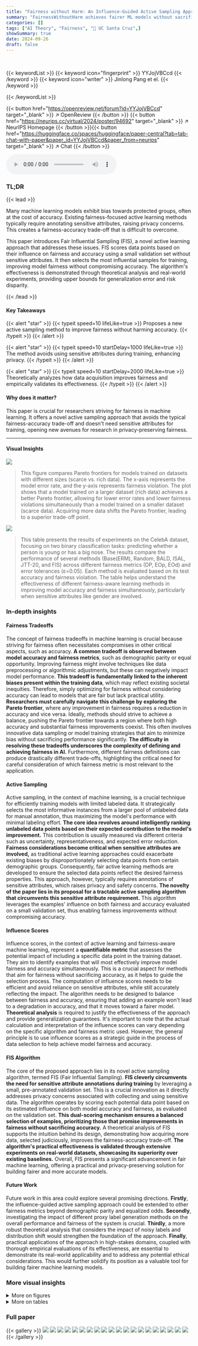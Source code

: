 ```yaml
---
title: "Fairness without Harm: An Influence-Guided Active Sampling Approach"
summary: "FairnessWithoutHarm achieves fairer ML models without sacrificing accuracy by using an influence-guided active sampling method that doesn't require sensitive training data."
categories: []
tags: ["AI Theory", "Fairness", "🏢 UC Santa Cruz",]
showSummary: true
date: 2024-09-26
draft: false
---
```


<br>

{{< keywordList >}}
{{< keyword icon="fingerprint" >}} YYJojVBCcd {{< /keyword >}}
{{< keyword icon="writer" >}} Jinlong Pang et el. {{< /keyword >}}
 
{{< /keywordList >}}

{{< button href="https://openreview.net/forum?id=YYJojVBCcd" target="_blank" >}}
↗ OpenReview
{{< /button >}}
{{< button href="https://neurips.cc/virtual/2024/poster/94692" target="_blank" >}}
↗ NeurIPS Homepage
{{< /button >}}{{< button href="https://huggingface.co/spaces/huggingface/paper-central?tab=tab-chat-with-paper&paper_id=YYJojVBCcd&paper_from=neurips" target="_blank" >}}
↗ Chat
{{< /button >}}



<audio controls>
    <source src="https://ai-paper-reviewer.com/YYJojVBCcd/podcast.wav" type="audio/wav">
    Your browser does not support the audio element.
</audio>


### TL;DR


{{< lead >}}

Many machine learning models exhibit bias towards protected groups, often at the cost of accuracy.  Existing fairness-focused active learning methods typically require annotating sensitive attributes, raising privacy concerns.  This creates a fairness-accuracy trade-off that is difficult to overcome. 

This paper introduces Fair Influential Sampling (FIS), a novel active learning approach that addresses these issues. FIS scores data points based on their influence on fairness and accuracy using a small validation set without sensitive attributes.  It then selects the most influential samples for training, improving model fairness without compromising accuracy.  The algorithm's effectiveness is demonstrated through theoretical analysis and real-world experiments, providing upper bounds for generalization error and risk disparity.

{{< /lead >}}


#### Key Takeaways

{{< alert "star" >}}
{{< typeit speed=10 lifeLike=true >}} Proposes a new active sampling method to improve fairness without harming accuracy. {{< /typeit >}}
{{< /alert >}}

{{< alert "star" >}}
{{< typeit speed=10 startDelay=1000 lifeLike=true >}} The method avoids using sensitive attributes during training, enhancing privacy. {{< /typeit >}}
{{< /alert >}}

{{< alert "star" >}}
{{< typeit speed=10 startDelay=2000 lifeLike=true >}} Theoretically analyzes how data acquisition improves fairness and empirically validates its effectiveness. {{< /typeit >}}
{{< /alert >}}

#### Why does it matter?
This paper is crucial for researchers striving for fairness in machine learning.  It offers a novel active sampling approach that avoids the typical fairness-accuracy trade-off and doesn't need sensitive attributes for training, opening new avenues for research in privacy-preserving fairness.

------
#### Visual Insights



![](https://ai-paper-reviewer.com/YYJojVBCcd/figures_1_1.jpg)

> This figure compares Pareto frontiers for models trained on datasets with different sizes (scarce vs. rich data).  The x-axis represents the model error rate, and the y-axis represents fairness violation. The plot shows that a model trained on a larger dataset (rich data) achieves a better Pareto frontier, allowing for lower error rates and lower fairness violations simultaneously than a model trained on a smaller dataset (scarce data).  Acquiring more data shifts the Pareto frontier, leading to a superior trade-off point.





![](https://ai-paper-reviewer.com/YYJojVBCcd/tables_26_1.jpg)

> This table presents the results of experiments on the CelebA dataset, focusing on two binary classification tasks: predicting whether a person is young or has a big nose.  The results compare the performance of several methods (Base(ERM), Random, BALD, ISAL, JTT-20, and FIS) across different fairness metrics (DP, EOp, EOd) and error tolerances (ε=0.05). Each method is evaluated based on its test accuracy and fairness violation. The table helps understand the effectiveness of different fairness-aware learning methods in improving model accuracy and fairness simultaneously, particularly when sensitive attributes like gender are involved.





### In-depth insights


#### Fairness Tradeoffs
The concept of fairness tradeoffs in machine learning is crucial because striving for fairness often necessitates compromises in other critical aspects, such as accuracy.  **A common tradeoff is observed between model accuracy and fairness metrics**, such as demographic parity or equal opportunity.  Improving fairness might involve techniques like data preprocessing or algorithmic adjustments, but these can negatively impact model performance.  **This tradeoff is fundamentally linked to the inherent biases present within the training data**, which may reflect existing societal inequities.  Therefore, simply optimizing for fairness without considering accuracy can lead to models that are fair but lack practical utility.  **Researchers must carefully navigate this challenge by exploring the Pareto frontier**, where any improvement in fairness requires a reduction in accuracy and vice versa.   Ideally, methods should strive to achieve a balance, pushing the Pareto frontier towards a region where both high accuracy and substantial fairness improvements coexist.  This often involves innovative data sampling or model training strategies that aim to minimize bias without sacrificing performance significantly. **The difficulty in resolving these tradeoffs underscores the complexity of defining and achieving fairness in AI.**  Furthermore, different fairness definitions can produce drastically different trade-offs, highlighting the critical need for careful consideration of which fairness metric is most relevant to the application.

#### Active Sampling
Active sampling, in the context of machine learning, is a crucial technique for efficiently training models with limited labeled data.  It strategically selects the most informative instances from a larger pool of unlabeled data for manual annotation, thus maximizing the model's performance with minimal labeling effort.  **The core idea revolves around intelligently ranking unlabeled data points based on their expected contribution to the model's improvement.** This contribution is usually measured via different criteria such as uncertainty, representativeness, and expected error reduction.  **Fairness considerations become critical when sensitive attributes are involved,** as traditional active learning approaches could exacerbate existing biases by disproportionately selecting data points from certain demographic groups.  Consequently, fair active learning methods are developed to ensure the selected data points reflect the desired fairness properties.  This approach, however, typically requires annotations of sensitive attributes, which raises privacy and safety concerns. **The novelty of the paper lies in its proposal for a tractable active sampling algorithm that circumvents this sensitive attribute requirement.** This algorithm leverages the examples' influence on both fairness and accuracy evaluated on a small validation set, thus enabling fairness improvements without compromising accuracy.

#### Influence Scores
Influence scores, in the context of active learning and fairness-aware machine learning, represent a **quantifiable metric** that assesses the potential impact of including a specific data point in the training dataset.  They aim to identify examples that will most effectively improve model fairness and accuracy simultaneously.  This is a crucial aspect for methods that aim for fairness without sacrificing accuracy, as it helps to guide the selection process.  The computation of influence scores needs to be efficient and avoid reliance on sensitive attributes, while still accurately reflecting the impact. The algorithm needs to be designed to balance between fairness and accuracy, ensuring that adding an example won't lead to a degradation in accuracy, and that it moves toward a fairer model.  **Theoretical analysis** is required to justify the effectiveness of the approach and provide generalization guarantees.  It's important to note that the actual calculation and interpretation of the influence scores can vary depending on the specific algorithm and fairness metric used. However, the general principle is to use influence scores as a strategic guide in the process of data selection to help achieve model fairness and accuracy.

#### FIS Algorithm
The core of the proposed approach lies in its novel active sampling algorithm, termed FIS (Fair Influential Sampling).  **FIS cleverly circumvents the need for sensitive attribute annotations during training** by leveraging a small, pre-annotated validation set.  This is a crucial innovation as it directly addresses privacy concerns associated with collecting and using sensitive data. The algorithm operates by scoring each potential data point based on its estimated influence on both model accuracy and fairness, as evaluated on the validation set.  **This dual-scoring mechanism ensures a balanced selection of examples, prioritizing those that promise improvements in fairness without sacrificing accuracy.** A theoretical analysis of FIS supports the intuition behind its design, demonstrating how acquiring more data, selected judiciously, improves the fairness-accuracy trade-off.  **The algorithm's practical effectiveness is validated through extensive experiments on real-world datasets, showcasing its superiority over existing baselines.**  Overall, FIS presents a significant advancement in fair machine learning, offering a practical and privacy-preserving solution for building fairer and more accurate models.

#### Future Work
Future work in this area could explore several promising directions. **Firstly**, the influence-guided active sampling approach could be extended to other fairness metrics beyond demographic parity and equalized odds.  **Secondly**, investigating the impact of different proxy label generation methods on the overall performance and fairness of the system is crucial.  **Thirdly**, a more robust theoretical analysis that considers the impact of noisy labels and distribution shift would strengthen the foundation of the approach.  **Finally**, practical applications of the approach in high-stakes domains, coupled with thorough empirical evaluations of its effectiveness, are essential to demonstrate its real-world applicability and to address any potential ethical considerations. This would further solidify its position as a valuable tool for building fairer machine learning models.


### More visual insights

<details>
<summary>More on figures
</summary>


![](https://ai-paper-reviewer.com/YYJojVBCcd/figures_8_1.jpg)

> This figure compares the performance of different fairness-aware algorithms on three datasets (CelebA, Adult, and COMPAS) using two fairness metrics (DP and EOp). Each point in the graph represents the test accuracy and fairness violation of a particular algorithm on a specific dataset and metric. The goal is to achieve low fairness violation while maintaining high test accuracy. The vertical dotted line indicates the baseline accuracy achieved by a random model.  The results show that the proposed FIS algorithm significantly improves fairness without sacrificing accuracy, surpassing other existing methods.


![](https://ai-paper-reviewer.com/YYJojVBCcd/figures_9_1.jpg)

> This figure compares the performance of different fairness-aware machine learning methods on three real-world datasets (CelebA, Adult, and COMPAS).  The Y-axis represents the fairness violation (measured using demographic parity and equality of opportunity), while the X-axis shows the test accuracy.  Each dataset and fairness metric is shown as a separate graph.  The figure demonstrates that the proposed Fair Influential Sampling (FIS) method achieves a better trade-off between fairness and accuracy than several baseline methods. The vertical dotted line indicates the baseline accuracy achieved by random sampling.


![](https://ai-paper-reviewer.com/YYJojVBCcd/figures_18_1.jpg)

> This figure validates the accuracy of the first-order approximation used to estimate the influence of a data sample on model accuracy and fairness. The plot shows a strong positive correlation between the actual influence and the first-order estimation. Although some points deviate from the diagonal line representing perfect agreement, most of the points cluster around it, indicating that the first-order approximation provides a reasonably accurate estimate.


![](https://ai-paper-reviewer.com/YYJojVBCcd/figures_27_1.jpg)

> This figure compares the performance of different fairness-aware active learning algorithms on three datasets (CelebA, Adult, and Compas).  The y-axis represents the fairness violation (lower is better), while the x-axis represents the test accuracy (higher is better).  Each point represents a different algorithm. The dotted vertical line indicates the baseline accuracy achieved by random sampling. The figure shows that FIS generally achieves better fairness-accuracy tradeoffs than other algorithms tested.


![](https://ai-paper-reviewer.com/YYJojVBCcd/figures_27_2.jpg)

> The figure compares the performance of different fairness-aware algorithms (Base(ERM), Random, BALD, ISAL, JTT-20, and FIS) on three datasets (CelebA, Adult, and Compas) using two fairness metrics (DP and EOp).  Each point on the graphs represents the test accuracy and fairness violation of a model trained using the specific algorithm. The vertical dotted line indicates the baseline accuracy achieved by random sampling.  The figure demonstrates that FIS generally achieves lower fairness violations while maintaining comparable accuracy compared to other methods.


![](https://ai-paper-reviewer.com/YYJojVBCcd/figures_28_1.jpg)

> The figure compares the performance of different fairness-enhancing methods on three benchmark datasets (CelebA, Adult, and Compas). It shows the trade-off between test accuracy and fairness violation (measured by demographic parity and equal opportunity).  The results demonstrate that FIS achieves lower fairness violations while maintaining comparable accuracy compared to other baselines.


</details>




<details>
<summary>More on tables
</summary>


![](https://ai-paper-reviewer.com/YYJojVBCcd/tables_26_2.jpg)
> This table presents the performance results of different fairness-aware active learning methods on the Adult dataset, using age as the sensitive attribute.  For each method, it shows the average test accuracy and the fairness violation measured by three different metrics: Demographic Parity (DP), Equality of Opportunity (EOp), and Equalized Odds (EOd). The results are presented with their standard deviations, showing the performance variability.  The table allows for comparison of the accuracy and fairness trade-off achieved by each method.

![](https://ai-paper-reviewer.com/YYJojVBCcd/tables_26_3.jpg)
> This table presents the results of experiments conducted on the Compas dataset using various fairness-aware methods.  The table shows the test accuracy and fairness violation (measured using demographic parity (DP), equalized odds (EOp), and equalized odds (EOd)) for each method.  The sensitive attribute considered is race.  The results are presented as means ± standard deviations across multiple trials to illustrate the variability and statistical significance of the results. This table helps in understanding and comparing the performance of different algorithms in achieving fairness without significantly compromising accuracy.

![](https://ai-paper-reviewer.com/YYJojVBCcd/tables_27_1.jpg)
> This table presents the test accuracy and fairness violation results for the CelebA dataset under different validation set sizes.  It shows the performance of the FIS algorithm (Fair Influential Sampling) when the validation set size is reduced to half (1/2x) and one-fifth (1/5x) of the original size. The results are compared across three different fairness metrics: Demographic Parity (DP), Equality of Opportunity (EOp), and Equalized Odds (EOd), for four different binary classification targets (Smiling, Attractive, Young, and Big Nose). The table demonstrates the robustness of FIS in maintaining accuracy and fairness even with smaller validation sets. 

![](https://ai-paper-reviewer.com/YYJojVBCcd/tables_28_1.jpg)
> This table presents the results of test accuracy and fairness violation metrics (DP, EOp, EOd) on the Adult and Compas datasets when different sizes of the validation set are used.  The validation set size is reduced to 1/2, 1/4, and 1/20 of its original size. This ablation study shows the algorithm's robustness to changes in the validation set size.

![](https://ai-paper-reviewer.com/YYJojVBCcd/tables_28_2.jpg)
> This table presents the results of experiments conducted to assess the impact of reducing the validation set size on the algorithm's performance. The experiments were performed using two tabular datasets (Adult and Compas) and evaluated using test accuracy and fairness violation metrics, with the validation set size reduced to 1/2x, 1/4x, and 1/20x of its original size. The results show that the algorithm's performance remains relatively stable even with significant reductions in the validation set size.

</details>




### Full paper

{{< gallery >}}
<img src="https://ai-paper-reviewer.com/YYJojVBCcd/1.png" class="grid-w50 md:grid-w33 xl:grid-w25" />
<img src="https://ai-paper-reviewer.com/YYJojVBCcd/2.png" class="grid-w50 md:grid-w33 xl:grid-w25" />
<img src="https://ai-paper-reviewer.com/YYJojVBCcd/3.png" class="grid-w50 md:grid-w33 xl:grid-w25" />
<img src="https://ai-paper-reviewer.com/YYJojVBCcd/4.png" class="grid-w50 md:grid-w33 xl:grid-w25" />
<img src="https://ai-paper-reviewer.com/YYJojVBCcd/5.png" class="grid-w50 md:grid-w33 xl:grid-w25" />
<img src="https://ai-paper-reviewer.com/YYJojVBCcd/6.png" class="grid-w50 md:grid-w33 xl:grid-w25" />
<img src="https://ai-paper-reviewer.com/YYJojVBCcd/7.png" class="grid-w50 md:grid-w33 xl:grid-w25" />
<img src="https://ai-paper-reviewer.com/YYJojVBCcd/8.png" class="grid-w50 md:grid-w33 xl:grid-w25" />
<img src="https://ai-paper-reviewer.com/YYJojVBCcd/9.png" class="grid-w50 md:grid-w33 xl:grid-w25" />
<img src="https://ai-paper-reviewer.com/YYJojVBCcd/10.png" class="grid-w50 md:grid-w33 xl:grid-w25" />
<img src="https://ai-paper-reviewer.com/YYJojVBCcd/11.png" class="grid-w50 md:grid-w33 xl:grid-w25" />
<img src="https://ai-paper-reviewer.com/YYJojVBCcd/12.png" class="grid-w50 md:grid-w33 xl:grid-w25" />
<img src="https://ai-paper-reviewer.com/YYJojVBCcd/13.png" class="grid-w50 md:grid-w33 xl:grid-w25" />
<img src="https://ai-paper-reviewer.com/YYJojVBCcd/14.png" class="grid-w50 md:grid-w33 xl:grid-w25" />
<img src="https://ai-paper-reviewer.com/YYJojVBCcd/15.png" class="grid-w50 md:grid-w33 xl:grid-w25" />
<img src="https://ai-paper-reviewer.com/YYJojVBCcd/16.png" class="grid-w50 md:grid-w33 xl:grid-w25" />
<img src="https://ai-paper-reviewer.com/YYJojVBCcd/17.png" class="grid-w50 md:grid-w33 xl:grid-w25" />
<img src="https://ai-paper-reviewer.com/YYJojVBCcd/18.png" class="grid-w50 md:grid-w33 xl:grid-w25" />
<img src="https://ai-paper-reviewer.com/YYJojVBCcd/19.png" class="grid-w50 md:grid-w33 xl:grid-w25" />
<img src="https://ai-paper-reviewer.com/YYJojVBCcd/20.png" class="grid-w50 md:grid-w33 xl:grid-w25" />
{{< /gallery >}}